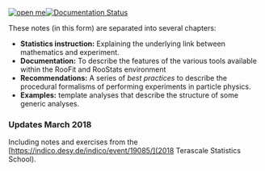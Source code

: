 [![open me](http://swanserver.web.cern.ch/swanserver/images/badge_swan_white_150.png)](https://cern.ch/swanserver/cgi-bin/go/?projurl=https://github.com/roofit-dev/RooStatsWorkbook.git)[![Documentation Status](https://readthedocs.org/projects/roostatsworkbook/badge/?version=latest)](http://roostatsworkbook.readthedocs.io/en/latest/?badge=latest)

These notes (in this form) are separated into several chapters:

 * **Statistics instruction:** Explaining the underlying link between mathematics and experiment.
 * **Documentation:** To describe the features of the various tools available within the RooFit and RooStats environment
 * **Recommendations:** A series of *best practices* to describe the procedural formalisms of performing experiments in particle physics.
 * **Examples:** template analyses that describe the structure of some generic analyses.

### Updates March 2018
Including notes and exercises from the [https://indico.desy.de/indico/event/19085/](2018 Terascale Statistics School).